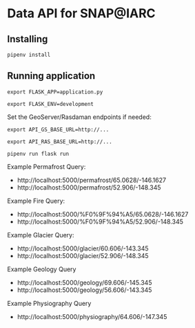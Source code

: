 # Data API for SNAP@IARC

## Installing

`pipenv install`

## Running application

`export FLASK_APP=application.py`

`export FLASK_ENV=development`

Set the GeoServer/Rasdaman endpoints if needed:

`export API_GS_BASE_URL=http://...`

`export API_RAS_BASE_URL=http://...`

`pipenv run flask run`


Example Permafrost Query:
 -  http://localhost:5000/permafrost/65.0628/-146.1627
 -  http://localhost:5000/permafrost/52.906/-148.345

Example Fire Query:
 -  http://localhost:5000/%F0%9F%94%A5/65.0628/-146.1627
 -  http://localhost:5000/%F0%9F%94%A5/52.906/-148.345

Example Glacier Query:
 - http://localhost:5000/glacier/60.606/-143.345
 - http://localhost:5000/glacier/52.906/-148.345

Example Geology Query
 - http://localhost:5000/geology/69.606/-145.345
 - http://localhost:5000/geology/56.606/-143.345

Example Physiography Query
 - http://localhost:5000/physiography/64.606/-147.345
